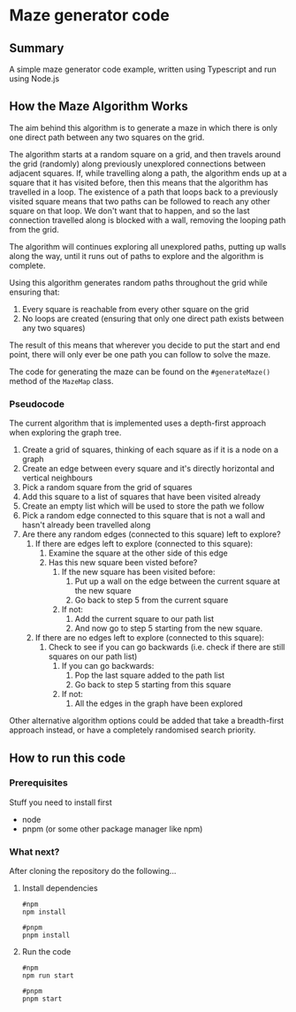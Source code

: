 # Maze generator code

## Summary

A simple maze generator code example, written using Typescript and run using Node.js

## How the Maze Algorithm Works

The aim behind this algorithm is to generate a maze in which there is only one direct path between any two squares on the grid.

The algorithm starts at a random square on a grid, and then travels around the grid (randomly) along previously unexplored connections between adjacent squares. If, while travelling along a path, the algorithm ends up at a square that it has visited before, then this means that the algorithm has travelled in a loop. The existence of a path that loops back to a previously visited square means that two paths can be followed to reach any other square on that loop. We don't want that to happen, and so the last connection travelled along is blocked with a wall, removing the looping path from the grid.

The algorithm will continues exploring all unexplored paths, putting up walls along the way, until it runs out of paths to explore and the algorithm is complete.

Using this algorithm generates random paths throughout the grid while ensuring that:
1. Every square is reachable from every other square on the grid
2. No loops are created (ensuring that only one direct path exists between any two squares)

The result of this means that wherever you decide to put the start and end point, there will only ever be one path you can follow to solve the maze.

The code for generating the maze can be found on the `#generateMaze()` method of the `MazeMap` class.

### Pseudocode

The current algorithm that is implemented uses a depth-first approach when exploring the graph tree.

1.  Create a grid of squares, thinking of each square as if it is a node on a graph
2.  Create an edge between every square and it's directly horizontal and vertical neighbours 
3.  Pick a random square from the grid of squares
4.  Add this square to a list of squares that have been visited already
5.  Create an empty list which will be used to store the path we follow
6.  Pick a random edge connected to this square that is not a wall and hasn't already been travelled along
7.  Are there any random edges (connected to this square) left to explore?
    1.  If there are edges left to explore (connected to this square):
        1.  Examine the square at the other side of this edge
        2.  Has this new square been visted before?
            1.  If the new square has been visited before:
                1. Put up a wall on the edge between the current square at the new square
                2. Go back to step 5 from the current square
            2.  If not:
                1. Add the current square to our path list
                2. And now go to step 5 starting from the new square.
    2.  If there are no edges left to explore (connected to this square):
        1. Check to see if you can go backwards (i.e. check if there are still squares on our path list)
            1.  If you can go backwards:
                1.  Pop the last square added to the path list
                2.  Go back to step 5 starting from this square
            2.  If not:
                1. All the edges in the graph have been explored

Other alternative algorithm options could be added that take a breadth-first approach instead, or have a completely randomised search priority.

## How to run this code

### Prerequisites

Stuff you need to install first

- node
- pnpm (or some other package manager like npm)

### What next?

After cloning the repository do the following...

1.  Install dependencies

    ```
    #npm
    npm install

    #pnpm
    pnpm install
    ```

2.  Run the code

    ```
    #npm
    npm run start

    #pnpm
    pnpm start
    ```

